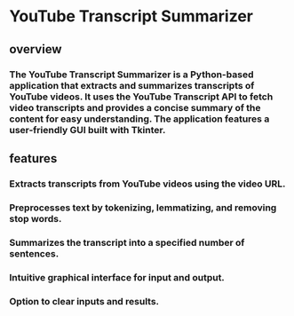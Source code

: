 # YouTube Transcript Summarizer

## overview
### The YouTube Transcript Summarizer is a Python-based application that extracts and summarizes transcripts of YouTube videos. It uses the YouTube Transcript API to fetch video transcripts and provides a concise summary of the content for easy understanding. The application features a user-friendly GUI built with Tkinter.

## features
### Extracts transcripts from YouTube videos using the video URL.

### Preprocesses text by tokenizing, lemmatizing, and removing stop words.

### Summarizes the transcript into a specified number of sentences.

### Intuitive graphical interface for input and output.

### Option to clear inputs and results.
